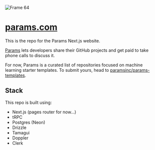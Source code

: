 ![Frame 64](https://github.com/user-attachments/assets/f5448499-b10b-4fb6-8a5c-68cb63d7a4fa)

# [params.com](https://params.com)

This is the repo for the Params Next.js website.

[Params](https://params.com) lets developers share their GitHub projects and get paid to take phone calls to discuss it.

For now, Params is a curated list of repositories focused on machine learning starter templates. To submit yours, head to [paramsinc/params-templates](https://github.com/paramsinc/params-templates).

## Stack

This repo is built using:

- Next.js (pages router for now...)
- tRPC
- Postgres (Neon)
- Drizzle
- Tamagui
- Doppler
- Clerk
